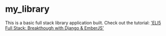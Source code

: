 # my_library

This is a basic full stack library application built. Check out the tutorial: ['ELI5 Full Stack: Breakthough with Django & EmberJS'](https://medium.freecodecamp.org/eli5-full-stack-basics-breakthrough-with-django-emberjs-402fc7af0e3)
